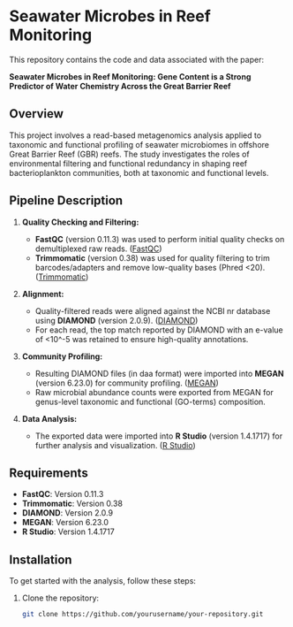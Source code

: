 # Seawater Microbes in Reef Monitoring

This repository contains the code and data associated with the paper:

**Seawater Microbes in Reef Monitoring: Gene Content is a Strong Predictor of Water Chemistry Across the Great Barrier Reef**

## Overview

This project involves a read-based metagenomics analysis applied to taxonomic and functional profiling of seawater microbiomes in offshore Great Barrier Reef (GBR) reefs. The study investigates the roles of environmental filtering and functional redundancy in shaping reef bacterioplankton communities, both at taxonomic and functional levels.

## Pipeline Description

1. **Quality Checking and Filtering:**
   - **FastQC** (version 0.11.3) was used to perform initial quality checks on demultiplexed raw reads. ([FastQC](https://www.bioinformatics.babraham.ac.uk/projects/fastqc/))
   - **Trimmomatic** (version 0.38) was used for quality filtering to trim barcodes/adapters and remove low-quality bases (Phred <20). ([Trimmomatic](http://www.usadellab.org/cms/?page=trimmomatic))

2. **Alignment:**
   - Quality-filtered reads were aligned against the NCBI nr database using **DIAMOND** (version 2.0.9). ([DIAMOND](https://github.com/bbuchfink/diamond))
   - For each read, the top match reported by DIAMOND with an e-value of <10^-5 was retained to ensure high-quality annotations.

3. **Community Profiling:**
   - Resulting DIAMOND files (in daa format) were imported into **MEGAN** (version 6.23.0) for community profiling. ([MEGAN](http://www.megasoftware.net/))
   - Raw microbial abundance counts were exported from MEGAN for genus-level taxonomic and functional (GO-terms) composition.

4. **Data Analysis:**
   - The exported data were imported into **R Studio** (version 1.4.1717) for further analysis and visualization. ([R Studio](https://posit.co/download/rstudio-desktop/#download))

## Requirements

- **FastQC**: Version 0.11.3
- **Trimmomatic**: Version 0.38
- **DIAMOND**: Version 2.0.9
- **MEGAN**: Version 6.23.0
- **R Studio**: Version 1.4.1717

## Installation

To get started with the analysis, follow these steps:

1. Clone the repository:
   ```bash
   git clone https://github.com/yourusername/your-repository.git
